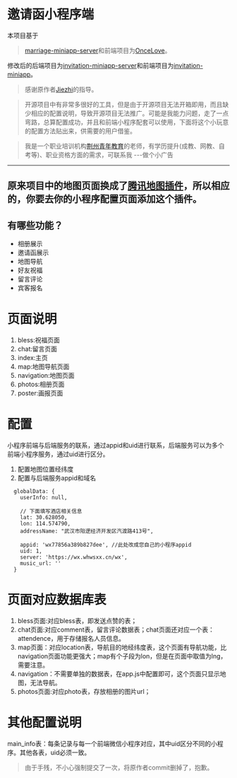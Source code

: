 # 邀请函小程序端
本项目基于
> [marriage-miniapp-server](https://github.com/Jiezhi/marriage-miniapp-server)和前端项目为[OnceLove](https://github.com/Jiezhi/marriage-miniapp)。

修改后的后端项目为[invitation-miniapp-server](https://github.com/hrmzone/invitation-miniapp-server)和前端项目为[invitation-miniapp](https://github.com/hrmzone/invitation-miniapp)。

> 感谢原作者[Jiezhi](https://github.com/Jiezhi/)的指导。

> 开源项目中有非常多很好的工具，但是由于开源项目无法开箱即用，而且缺少相应的配置说明，导致开源项目无法推广。可能是我能力问题，走了一点弯路，总算配置成功，并且和前端小程序配套可以使用，下面将这个小玩意的配置方法贴出来，供需要的用户借鉴。

> 我是一个职业培训机构[荆州青年教育](https://jzyouth.com)的老师，有学历提升(成教、网教、自考等)、职业资格方面的需求，可联系我    ---做个小广告

---
原来项目中的地图页面换成了[腾讯地图插件](https://mp.weixin.qq.com/wxopen/pluginbasicprofile?action=intro&appid=wx5bc2ac602a747594&token=&lang=zh_CN)，所以相应的，你要去你的小程序配置页面添加这个插件。
---

## 有哪些功能？

* 相册展示
* 邀请函展示
* 地图导航
* 好友祝福
* 留言评论
* 宾客报名

# 页面说明
1. bless:祝福页面
2. chat:留言页面
3. index:主页
4. map:地图导航页面
5. navigation:地图页面
5. photos:相册页面
5. poster:画报页面

# 配置
小程序前端与后端服务的联系，通过appid和uid进行联系，后端服务可以为多个前端小程序服务，通过uid进行区分。
1. 配置地图位置经纬度
2. 配置与后端服务appid和域名
```
  globalData: {
    userInfo: null,

    // 下面填写酒店相关信息
    lat: 30.628050,
    lon: 114.574790,
    addressName: "武汉市阳逻经济开发区汽渡路413号",

    appid: 'wx77856a389b827dee', //此处改成您自己的小程序appid
    uid: 1,
    server: 'https://wx.whwsxx.cn/wx',
    music_url: ''
  }
```
  
# 页面对应数据库表
1. bless页面:对应bless表，即发送点赞的表；
3. chat页面:对应comment表，留言评论数据表；chat页面还对应一个表：attendence，用于存储报名人员信息。
2. map页面：对应location表，导航目的地经纬度表，这个页面有导航功能，比navigation页面功能更强大；map有个子段为lon，但是在页面中取值为lng，需要注意。
4. navigation：不需要单独的数据表，在app.js中配置即可，这个页面只显示地图，无法导航。
5. photos页面:对应photo表，存放相册的图片url；

# 其他配置说明
main_info表：每条记录与每一个前端微信小程序对应，其中uid区分不同的小程序。其他各表，uid必须一致。

> 由于手残，不小心强制提交了一次，将原作者commit删掉了，抱歉。
